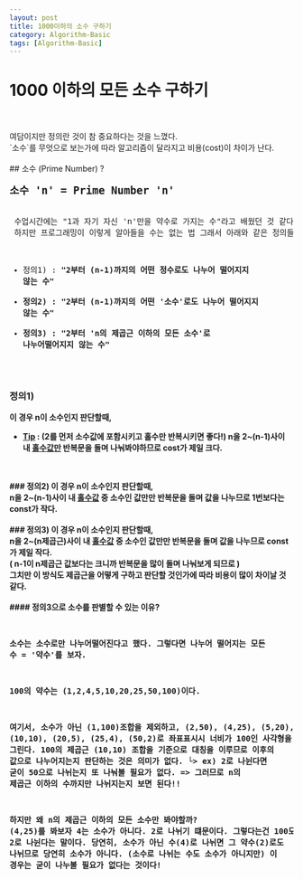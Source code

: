 ```yaml
---
layout: post
title: 1000이하의 소수 구하기
category: Algorithm-Basic
tags: [Algorithm-Basic]
---
```


# 1000 이하의 모든 소수 구하기
<br/>
<br/>
여담이지만 정의란 것이 참 중요하다는 것을 느꼈다. <br/>
`소수`를 무엇으로 보는가에 따라 알고리즘이 달라지고 비용(cost)이 차이가 난다.<br/> 
<br/>
## 소수 (Prime Number) ?
<pre class="highlight">
<strong style="font-size: 14pt;">소수 'n' = Prime Number 'n'</strong>
<br/>
 수업시간에는 "1과 자기 자신 'n'만을 약수로 가지는 수"라고 배웠던 것 같다.
 하지만 프로그래밍이 이렇게 알아들을 수는 없는 법 그래서 아래와 같은 정의들이 나타난다.
 
 - 정의1) : <strong>"2부터 (n-1)까지의 어떤 정수로도 나누어 떨어지지 않는 수"<strong/>
 - 정의2) : <strong>"2부터 (n-1)까지의 어떤 '소수'로도 나누어 떨어지지 않는 수"<strong/>
 - 정의3) : <strong>"2부터 'n의 제곱근 이하의 모든 소수'로 나누어떨어지지 않는 수"<strong/>
</pre>

### 정의1)
이 경우 n이 소수인지 판단할때,<br/>
 * <u><strong>Tip</strong></u> : (2를 먼저 소수값에 포함시키고 홀수만 반복시키면 좋다!)
n을 2~(n-1)사이 내 <u>홀수값만</u> 반복문을 돌며 나눠봐야하므로 cost가 제일 크다.
<br/>
<br/>
### 정의2)
이 경우 n이 소수인지 판단할때,<br/>
n을 2~(n-1)사이 내 <u>홀수값</u> 중 소수인 값만만 반복문을 돌며 값을 나누므로 1번보다는 const가 작다.
<br/>
<br/>
### 정의3)
이 경우 n이 소수인지 판단할때,<br/>
n을 2~(n제곱근)사이 내 <u>홀수값</u> 중 소수인 값만만 반복문을 돌며 값을 나누므로 const가 제일 작다.<br/>
( n-1이 n제곱근 값보다는 크니까 반복문을 많이 돌며 나눠보게 되므로 )<br/>
그치만 이 방식도 제곱근을 어떻게 구하고 판단할 것인가에 따라 비용이 많이 차이날 것 같다. <br/>
<br/>
#### 정의3으로 소수를 판별할 수 있는 이유?
<pre class="highlight">

 소수는 소수로만 나누어떨어진다고 했다. 그렇다면 나누어 떨어지는 모든 수  = <strong>'약수'</strong>를 보자.
 
 100의 약수는 (1,2,4,5,10,20,25,50,100)이다.
 
 여기서, 소수가 아닌 (1,100)조합을 제외하고,
 (2,50), (4,25), (5,20), (10,10), (20,5), (25,4), (50,2)로 좌표표시시 너비가 100인 사각형을 그린다.
 100의 제곱근 (10,10) 조합을 기준으로 대칭을 이루므로 이후의 값으로 나누어지는지 판단하는 것은 의미가 없다.
 └> ex) 2로 나뉜다면 굳이 50으로 나뉘는지 또 나눠볼 필요가 없다.
 => 그러므로 <strong>n의 제곱근 이하</strong>의 수까지만 나뉘지는지 보면 된다!!
 
 하지만 왜 <strong>n의 제곱근 이하의 모든 소수</strong>만 봐야할까?
 (4,25)를 봐보자
 4는 소수가 아니다. 2로 나뉘기 떄문이다. 그렇다는건 100도 2로 나뉜다는 말이다.
 당연히, 소수가 아닌 수(4)로 나뉘면 그 약수(2)로도 나뉘므로 당연히 소수가 아니다.
 (소수로 나뉘는 수도 소수가 아니지만) 이 경우는 굳이 나누볼 필요가 없다는 것이다!
</pre>
<br/>


<br/>
